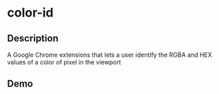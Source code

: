 # color-id

## Description
A Google Chrome extensions that lets a user identify the RGBA and HEX values of a color of pixel in the viewport

## Demo
